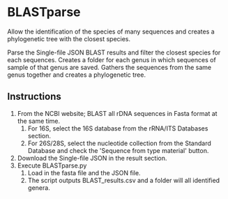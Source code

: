 # BLASTparse
Allow the identification of the species of many sequences and creates a phylogenetic tree with the closest species.

Parse the Single-file JSON BLAST results and filter the closest species for each sequences.
Creates a folder for each genus in which sequences of sample of that genus are saved.
Gathers the sequences from the same genus together and creates a phylogenetic tree.

## Instructions
1. From the NCBI website; BLAST all rDNA sequences in Fasta format at the same time.
   1. For 16S, select the 16S database from the rRNA/ITS Databases section.
   2. For 26S/28S, select the nucleotide collection from the Standard Database and check the 'Sequence from type material' button.
2. Download the Single-file JSON in the result section.
3. Execute BLASTparse.py
   1. Load in the fasta file and the JSON file.
   2. The script outputs BLAST_results.csv and a folder will all identified genera.
